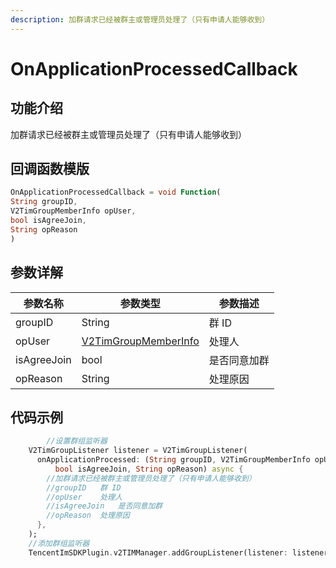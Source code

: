 ```yaml
---
description: 加群请求已经被群主或管理员处理了（只有申请人能够收到）
---
```


# OnApplicationProcessedCallback

## 功能介绍

加群请求已经被群主或管理员处理了（只有申请人能够收到）

## 回调函数模版

```dart
OnApplicationProcessedCallback = void Function(
String groupID,
V2TimGroupMemberInfo opUser,
bool isAgreeJoin,
String opReason
)
```

## 参数详解

| 参数名称        | 参数类型                                                                   | 参数描述   |
| ----------- | ---------------------------------------------------------------------- | ------ |
| groupID     | String                                                                 | 群 ID   |
| opUser      | [V2TimGroupMemberInfo](../keyClass/group/v2timgroupmemberinfo.md) | 处理人    |
| isAgreeJoin | bool                                                                   | 是否同意加群 |
| opReason    | String                                                                 | 处理原因   |

## 代码示例

```dart
        //设置群组监听器
    V2TimGroupListener listener = V2TimGroupListener(
      onApplicationProcessed: (String groupID, V2TimGroupMemberInfo opUser,
          bool isAgreeJoin, String opReason) async {
        //加群请求已经被群主或管理员处理了（只有申请人能够收到）
        //groupID	群 ID
        //opUser	处理人
        //isAgreeJoin	是否同意加群
        //opReason	处理原因
      },
    );
    //添加群组监听器
    TencentImSDKPlugin.v2TIMManager.addGroupListener(listener: listener);
```
